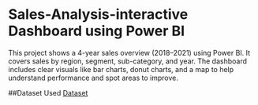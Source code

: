 # Sales-Analysis-interactive Dashboard using Power BI
This project shows a 4-year sales overview (2018–2021) using Power BI. It covers sales by region, segment, sub-category, and year. The dashboard includes clear visuals like bar charts, donut charts, and a map to help understand performance and spot areas to improve.

##Dataset Used
<a href="https://github.com/Shubhanshu007iit/Sales-Analysis-Dashboard/blob/main/Company%20Sales%20Report.xlsx">Dataset</a>
